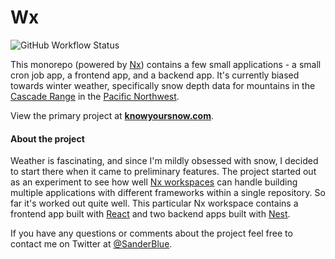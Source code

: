 # Wx

![GitHub Workflow Status](https://img.shields.io/github/workflow/status/sanderblue/wx/Build%20and%20deploy)

This monorepo (powered by [Nx](https://nx.dev/)) contains a few small applications - a small cron job app, a frontend app, and a backend app. It's currently biased towards winter weather, specifically snow depth data for mountains in the [Cascade Range](https://en.wikipedia.org/wiki/Cascade_Range) in the [Pacific Northwest](https://en.wikipedia.org/wiki/Pacific_Northwest).

View the primary project at **[knowyoursnow.com](https://knowyoursnow.com/)**.

#### About the project

Weather is fascinating, and since I'm mildly obsessed with snow, I decided to start there when it came to preliminary features. The project started out as an experiment to see how well [Nx workspaces](https://www.youtube.com/watch?v=mVKMse-gFBI) can handle building multiple applications with different frameworks within a single repository. So far it's worked out quite well. This particular Nx workspace contains a frontend app built with [React](https://reactjs.org/) and two backend apps built with [Nest](https://nestjs.com/).

If you have any questions or comments about the project feel free to contact me on Twitter at [@SanderBlue](https://twitter.com/SanderBlue).

